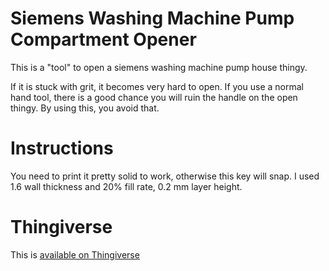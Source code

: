 # Siemens Washing Machine Pump Compartment Opener

This is a "tool" to open a siemens washing machine pump house thingy.

If it is stuck with grit, it becomes very hard to open. If you use a normal hand tool, there is a good chance you will ruin the handle on the open thingy. By using this, you avoid that.

# Instructions

You need to print it pretty solid to work, otherwise this key will snap. I used 1.6 wall thickness and 20% fill rate, 0.2 mm layer height.

# Thingiverse

This is [available on Thingiverse](http://www.thingiverse.com/thing:621226)
